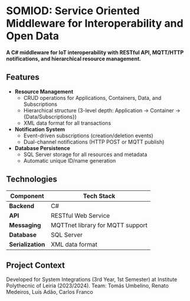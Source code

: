 # SOMIOD: Service Oriented Middleware for Interoperability and Open Data  
**A C# middleware for IoT interoperability with RESTful API, MQTT/HTTP notifications, and hierarchical resource management.**  

## Features  
- **Resource Management**  
  - CRUD operations for Applications, Containers, Data, and Subscriptions  
  - Hierarchical structure (3-level depth: Application → Container → {Data/Subscriptions})  
  - XML data format for all transactions  
- **Notification System**  
  - Event-driven subscriptions (creation/deletion events)  
  - Dual-channel notifications (HTTP POST or MQTT publish)  
- **Database Persistence**  
  - SQL Server storage for all resources and metadata  
  - Automatic unique ID/name generation  

## Technologies  
| Component       | Tech Stack |  
|-----------------|------------|  
| **Backend**     | C# |  
| **API**         | RESTful Web Service |  
| **Messaging**   | MQTTnet library for MQTT support |  
| **Database**    | SQL Server |  
| **Serialization** | XML data format |  

## Project Context
Developed for System Integrations (3rd Year, 1st Semester) at Institute Polythecnic of Leiria (2023/2024).
Team: Tomás Umbelino, Renato Medeiros, Luís Adão, Carlos Franco
